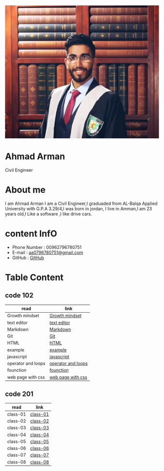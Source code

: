 ![img](assets/ahmad3.jpeg)

#  **Ahmad Arman**

   Civil Engineer 

#  **About me**

I am Ahmad Arman I am a Civil Engineer,I graduaded from AL-Balqa Applied University with G.P.A 3.29/4,I was born in  jordan, 
I live in Amman,I am 23 years old,I Like a software ,I like drive cars.  
 
# **content InfO** 

 * Phone Number : 00962796780751
 * E-mail : aa0796780751@gmail.com
 * GitHub : [GitHub](https://github.com/ahmad-arman)

# **Table Content**

## **code 102**

| read                     |link         |
|-----------               |-------------|
|  Growth mindset          | [Growth mindset](102/mindset.md)|
|text editor               |[text editor ](102/read01.md)|
|Markdown                  |[Markdown](102/read02a.md)|
| Git                      |[Git](102/read02b.md)|
| HTML                     | [HTML](102/read03.md) |
|example                   |[example](102/example.html)|
|javascript                |[javascript](102/read04.md)|
|operator and loops        | [operator and loops](102/read05.md)|
|founction                 | [founction](102/read06a.md)|
|web page with css         | [web page with css](102/read06b.md)|

 
## **code 201**

| read      |link |
|-----------|-------------|
|class-01   | [class-01](201/class-01.md)|
|class-02   | [class-02](201/calss-02.md)|
|class-03   | [class-03](201/class-03.md)|
|class-04   | [class-04](201/class-04.md)|
|class-05   | [class-05](201/class-05.md)|
|class-06   | [class-06](201/class-06.md)|
|class-07   | [class-07](201/class-07.md)|
|class-08   | [class-08](201/class-08.md)|


 

 